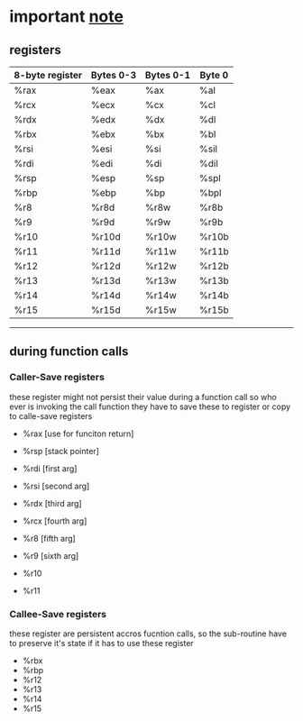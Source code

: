 # important [note](./x64_cheatsheet.pdf)

## registers

8-byte register |  Bytes 0-3 |  Bytes 0-1 | Byte 0|
----------------|------------|------------|-------|
%rax            |  %eax      |  %ax       |  %al
%rcx            |  %ecx      |  %cx       |  %cl
%rdx            |  %edx      |  %dx       |  %dl
%rbx            |  %ebx      |  %bx       |  %bl
%rsi            |  %esi      |  %si       |  %sil
%rdi            |  %edi      |  %di       |  %dil
%rsp            |  %esp      |  %sp       |  %spl
%rbp            |  %ebp      |  %bp       |  %bpl
%r8             |  %r8d      |  %r8w      |  %r8b
%r9             |  %r9d      |  %r9w      |  %r9b
%r10            |  %r10d     |  %r10w     |  %r10b
%r11            |  %r11d     |  %r11w     |  %r11b
%r12            |  %r12d     |  %r12w     |  %r12b
%r13            |  %r13d     |  %r13w     |  %r13b
%r14            |  %r14d     |  %r14w     |  %r14b
%r15            |  %r15d     |  %r15w     |  %r15b
------------------------------------------------

## during function calls

### Caller-Save registers
 these register might not persist their value during a function call
 so who ever is invoking the call function they have to save these to register
 or copy to calle-save registers

- %rax  [use for funciton return]
- %rsp [stack pointer] 

- %rdi [first arg]
- %rsi [second arg]
- %rdx [third arg]
- %rcx [fourth arg]
- %r8  [fifth arg]
- %r9 [sixth arg]

- %r10
- %r11

### Callee-Save registers
 these register are persistent accros fucntion calls, so the sub-routine have to 
 preserve it's state if it has to use these register
- %rbx
- %rbp
- %r12
- %r13
- %r14
- %r15

